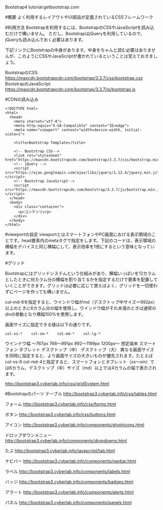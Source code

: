 Bootstrap4
tutorial:getbootstrap.com

#概要
よく利用するレイアウトやUI部品が定義されているCSSフレームワーク

#利用方法
Bootstrapを利用するには、BootstrapのCSSやJavaScriptを読み込むだけで構いません。
ただし、BootstrapはjQueryを利用しているので、jQueryも読み込んでおく必要はあります。

下記リンクにBootstrapの中身があります。中身をちゃんと読む必要はありませんが、このようにCSSやJavaScriptが書かれているということは覚えておきましょう。

BootstrapのCSS: https://maxcdn.bootstrapcdn.com/bootstrap/3.3.7/css/bootstrap.css
BootstrapのJavaScript: https://maxcdn.bootstrapcdn.com/bootstrap/3.3.7/js/bootstrap.js

#CDNの読み込み
```
<!DOCTYPE html>
<html>
  <head>
    <meta charset="utf-8">
    <meta http-equiv="X-UA-Compatible" content="IE=edge">
    <meta name="viewport" content="width=device-width, initial-scale=1">

    <title>Bootstrap Template</title>

    <!-- Bootstrap CSS-->
    <link rel="stylesheet" href="https://maxcdn.bootstrapcdn.com/bootstrap/3.3.7/css/bootstrap.min.css">
    <!-- jQuery -->
    <script src="https://ajax.googleapis.com/ajax/libs/jquery/1.12.4/jquery.min.js"></script>
    <!-- Bootstrap JavaScript-->
    <script src="https://maxcdn.bootstrapcdn.com/bootstrap/3.3.7/js/bootstrap.min.js"></script>
  </head>
  <body>
    <div class="container">
      <p>コンテンツ</p>
    </div>
  </body>
</html>
```
#viewportの設定
viewportとはスマートフォンやPC画面における表示領域のことです。head要素内のmetaタグで指定をします。下記のコードは、表示領域の横幅をデバイスと同じ横幅にして、表示倍率を1倍にするという意味となっています。

<meta name="viewport" content="width=device-width, initial-scale=1">

#グリッド

Bootstrapにはグリッドシステムという仕組みがあり、横幅いっぱいを12カラムとしたときに何カラム分の横幅を割り当てるかを指定するだけで要素を配置していくことができます。グリッドは必要に応じて使えばよく、グリッドを一切使わずにページを作っても構いません。

col-md-6を指定すると、ウインドウ幅がmd（デスクトップ中サイズ＝992px）以上のときに6カラム分の幅を使用し、ウインドウ幅がそれ未満のときは通常のdivの挙動となり横幅100%を使用します。

画面サイズに指定できる値は以下の通りです。

 	col-xs-*	col-sm-*	col-md-*	col-lg-*
ウインドウ幅	〜767px	768〜991px	992〜1199px	1200px〜
想定端末	スマートフォン	タブレット	デスクトップ（中）	デスクトップ（大）
異なる画面サイズを同時に指定すると、より画面サイズの大きいものが優先されます。たとえばcol-xs-6 col-md-4と指定すると、スマートフォンとタブレット（xs〜sm）では6カラム、デスクトップ（中）サイズ（md）以上では4カラムの幅で表示されます。

http://bootstrap3.cyberlab.info/css/gridSystem.html

#Bootstrapのパーツ
テーブル
http://bootstrap3.cyberlab.info/css/tables.html

フォーム
http://bootstrap3.cyberlab.info/css/forms.html

ボタン
http://bootstrap3.cyberlab.info/css/buttons.html

アイコン
http://bootstrap3.cyberlab.info/components/glyphicons.html

ドロップダウンメニュー
http://bootstrap3.cyberlab.info/components/dropdowns.html

たぶ
http://bootstrap3.cyberlab.info/javascript/tab.html

ナビバー
http://bootstrap3.cyberlab.info/components/navbar.html

ラベル
http://bootstrap3.cyberlab.info/components/labels.html

バッジ
http://bootstrap3.cyberlab.info/components/badges.html

アラート
http://bootstrap3.cyberlab.info/components/alerts.html

パネル
http://bootstrap3.cyberlab.info/components/panels.html



